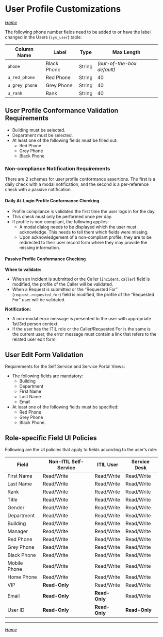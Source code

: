 # User Profile Customizations

*[Home](./README.md)*

The following phone number fields need to be added to or have the label changed in the Users (`sys_user`) table:

| Column Name    | Label       | Type   | Max Length                 |
|----------------|-------------|--------|----------------------------|
| `phone`        | Black Phone | String | *(out-of-the-box default)* |
| `u_red_phone`  | Red Phone   | String | 40                         |
| `u_grey_phone` | Grey Phone  | String | 40                         |
| `u_rank`       | Rank        | String | 40                         |

## User Profile Conformance Validation Requirements

- Building must be selected.
- Department must be selected.
- At least one of the following fields must be filled out:
  - Red Phone
  - Grey Phone
  - Black Phone
  
### Non-compliance Notification Requirements

There are 2 schemes for user profile conformance assertions. The first is a daily check with a modal notification, and the second is a per-reference check with a passive notification.

#### Daily At-Login Profile Conformance Checking

- Profile compliance is validated the first time the user logs in for the day.
- This check must only be performed once per day.
- If profile is non-compliant, the following applies:
  - A modal dialog needs to be displayed which the user must acknowledge. This needs to tell them which fields were missing.
  - Upon acknowledgement of a non-compliant profile, they are to be redirected to their user record form where they may provide the missing information.

#### Passive Profile Conformance Checking

**When to validate:**

- When an Incident is submitted or the Caller (`incident.caller`) field is modified, the profile of the Caller will be validated.
- When a Request is submitted or the “Requested For” (`request.requested_for`) field is modified, the profile of the “Requested For” user will be validated.

**Notification:**

- A non-modal error message is presented to the user with appropriate 1st/3rd person context.
- If the user has the ITIL role or the Caller/Requested For is the same is the current user, the error message must contain a link that refers to the related user edit form.

## User Edit Form Validation

Requirements for the Self Service and Service Portal Views:

- The following fields are mandatory:
  - Building
  - Department
  - First Name
  - Last Name
  - Email
- At least one of the following fields must be specified:
  - Red Phone
  - Grey Phone
  - Black Phone.

## Role-specific Field UI Policies

Following are the UI policies that apply to fields according to the user's role:

| Field        | Non-ITIL Self-Service | ITIL User     | Service Desk  |
|--------------|-----------------------|---------------|---------------|
| First Name   | Read/Write            | Read/Write    | Read/Write    |
| Last Name    | Read/Write            | Read/Write    | Read/Write    |
| Rank         | Read/Write            | Read/Write    | Read/Write    |
| Title        | Read/Write            | Read/Write    | Read/Write    |
| Gender       | Read/Write            | Read/Write    | Read/Write    |
| Department   | Read/Write            | Read/Write    | Read/Write    |
| Building     | Read/Write            | Read/Write    | Read/Write    |
| Manager      | Read/Write            | Read/Write    | Read/Write    |
| Red Phone    | Read/Write            | Read/Write    | Read/Write    |
| Grey Phone   | Read/Write            | Read/Write    | Read/Write    |
| Black Phone  | Read/Write            | Read/Write    | Read/Write    |
| Mobile Phone | Read/Write            | Read/Write    | Read/Write    |
| Home Phone   | Read/Write            | Read/Write    | Read/Write    |
| VIP          | **Read-Only**         | Read/Write    | Read/Write    |
| Email        | **Read-Only**         | **Read-Only** | Read/Write    |
| User ID      | **Read-Only**         | **Read-Only** | **Read-Only** |

_____

*[Home](./README.md)*
